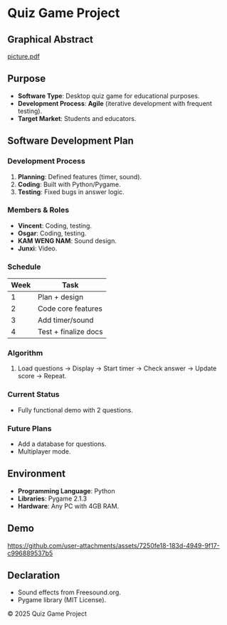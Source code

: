 # Quiz Game Project  

## Graphical Abstract  
 [picture.pdf](https://github.com/user-attachments/files/19830988/picture.pdf)


## Purpose  
- **Software Type**: Desktop quiz game for educational purposes.  
- **Development Process**: **Agile** (iterative development with frequent testing).  
- **Target Market**: Students and educators.  

## Software Development Plan  
### Development Process  
1. **Planning**: Defined features (timer, sound).  
2. **Coding**: Built with Python/Pygame.  
3. **Testing**: Fixed bugs in answer logic.  

### Members & Roles  
- **Vincent**: Coding, testing.  
- **Osgar**: Coding, testing.  
- **KAM WENG NAM**: Sound design.  
- **Junxi**: Video.  

### Schedule  
| Week | Task                   |  
|------|------------------------|  
| 1    | Plan + design          |  
| 2    | Code core features     |  
| 3    | Add timer/sound        |  
| 4    | Test + finalize docs   |  

### Algorithm  
1. Load questions → Display → Start timer → Check answer → Update score → Repeat.  

### Current Status  
- Fully functional demo with 2 questions.  

### Future Plans  
- Add a database for questions.  
- Multiplayer mode.  

## Environment  
- **Programming Language**: Python  
- **Libraries**: Pygame 2.1.3  
- **Hardware**: Any PC with 4GB RAM.  

## Demo   
https://github.com/user-attachments/assets/7250fe18-183d-4949-9f17-c996889537b5

## Declaration  
- Sound effects from Freesound.org.  
- Pygame library (MIT License).

<footer>
    <p>&copy; 2025 Quiz Game Project</p>
</footer>

</body>
</html> 
